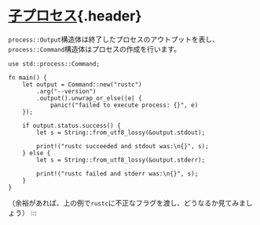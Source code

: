 # [子プロセス](#子プロセス){.header}

`process::Output`構造体は終了したプロセスのアウトプットを表し、`process::Command`構造体はプロセスの作成を行います。

``` {.rust .editable .ignore}
use std::process::Command;

fn main() {
    let output = Command::new("rustc")
        .arg("--version")
        .output().unwrap_or_else(|e| {
            panic!("failed to execute process: {}", e)
    });

    if output.status.success() {
        let s = String::from_utf8_lossy(&output.stdout);

        print!("rustc succeeded and stdout was:\n{}", s);
    } else {
        let s = String::from_utf8_lossy(&output.stderr);

        print!("rustc failed and stderr was:\n{}", s);
    }
}
```

（余裕があれば、上の例で`rustc`に不正なフラグを渡し、どうなるか見てみましょう）
:::


